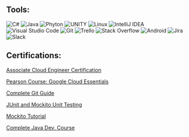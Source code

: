 
## Tools:

![C#](https://img.shields.io/badge/c%23-%23239120.svg?style=faltfor-the-badge&logo=c-sharp&logoColor=Purple) 
![Java](https://img.shields.io/badge/java-%23ED8B00.svg?style=faltfor-the-badge&logo=openjdk&logoColor=white)
![Phyton](https://img.shields.io/badge/python-3670A0?style=faltfor-the-badge&logo=python&logoColor=ffdd54)
![UNITY](https://img.shields.io/badge/Unity-%2320232a.svg?style=faltfor-the-badge&logo=unity&logoColor=white)
![Linux](https://img.shields.io/badge/Linux-FCC624?style=faltfor-the-badge&logo=linux&logoWidth=3:&logoColor=black)
![IntelliJ IDEA](https://img.shields.io/badge/IntelliJIDEA-000000.svg?style=faltfor-the-badge&logo=intellij-idea&logoColor=white)
![Visual Studio Code](https://img.shields.io/badge/Visual%20Studio%20Code-0078d7.svg?style=faltfor-the-badge&logo=visual-studio-code&logoColor=white)
![Git](https://img.shields.io/badge/git-%23F05033.svg?style=faltfor-the-badge&logo=git&logoColor=white)
![Trello](https://img.shields.io/badge/Trello-%23026AA7.svg?style=faltfor-the-badge&logo=Trello&logoColor=white)
![Stack Overflow](https://img.shields.io/badge/-Stackoverflow-FE7A16?style=faltfor-the-badge&logo=stack-overflow&logoColor=white)
![Android](https://img.shields.io/badge/Android-3DDC84?style=faltfor-the-badge&logo=android&logoColor=white)
![Jira](https://img.shields.io/badge/jira-%230A0FFF.svg?style=faltfor-the-badge&logo=jira&logoColor=white)
![Slack](https://img.shields.io/badge/Slack-4A154B?style=faltfor-the-badge&logo=slack&logoColor=white)

## Certifications:

[Associate Cloud Engineer Certification](https://www.credly.com/badges/34a88764-6143-4498-85fe-2753fe719ab7/public_url)

[Pearson Course: Google Cloud Essentials](https://www.credly.com/badges/12ac280b-3d79-415c-9f72-8162455213b4/public_url)

[Complete Git Guide](https://www.credly.com/badges/c54dbf0b-ef0f-4119-8b63-c4a7e23d3f08/public_url)

[JUnit and Mockito Unit Testing](https://www.credly.com/badges/77d51486-6f70-4185-8cce-8be18c0698a6/public_url)

[Mockito Tutorial](https://www.credly.com/badges/036267cd-28b9-455d-a95a-a5fe8bb69f25/public_url)

[Complete Java Dev. Course](https://www.credly.com/badges/bdfe4950-1931-47e8-bcaa-402b1d27aabd/public_url)

<!--

**Ludovico98/Ludovico98** is a  _special_  repository because its `README.md` (this file) appears on your GitHub profile.

[![](https://visitcount.itsvg.in/api?id=Ludovico98&icon=0&color=0)](https://visitcount.itsvg.in)

